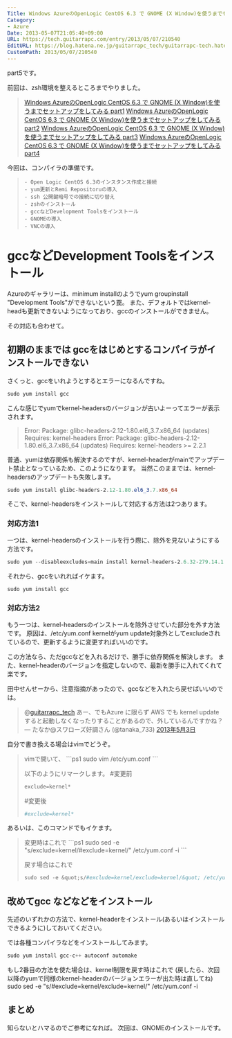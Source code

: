 ```yaml
---
Title: Windows AzureのOpenLogic CentOS 6.3 で GNOME (X Window)を使うまでセットアップをしてみる part5
Category:
- Azure
Date: 2013-05-07T21:05:40+09:00
URL: https://tech.guitarrapc.com/entry/2013/05/07/210540
EditURL: https://blog.hatena.ne.jp/guitarrapc_tech/guitarrapc-tech.hatenablog.com/atom/entry/11696248318757675680
CustomPath: 2013/05/07/210540
---
```


part5です。

前回は、zsh環境を整えるところまでやりました。
<blockquote><a href="http://guitarrapc.wordpress.com/2013/05/06/windows-azure%e3%81%aeopenlogic-centos-6-3-%e3%81%a7-gnome-x-window%e3%82%92%e4%bd%bf%e3%81%86%e3%81%be%e3%81%a7%e3%82%bb%e3%83%83%e3%83%88%e3%82%a2%e3%83%83%e3%83%97%e3%82%92%e3%81%97%e3%81%a6/" target="_blank">Windows AzureのOpenLogic CentOS 6.3 で GNOME (X Window)を使うまでセットアップをしてみる part1</a>
<a href="http://guitarrapc.wordpress.com/2013/05/06/windows-azure%e3%81%aeopenlogic-centos-6-3-%e3%81%a7-gnome-x-window%e3%82%92%e4%bd%bf%e3%81%86%e3%81%be%e3%81%a7%e3%82%bb%e3%83%83%e3%83%88%e3%82%a2%e3%83%83%e3%83%97%e3%82%92%e3%81%97%e3%81%a6-2/" target="_blank">Windows AzureのOpenLogic CentOS 6.3 で GNOME (X Window)を使うまでセットアップをしてみる part2</a>
<a href="http://guitarrapc.wordpress.com/2013/05/07/windows-azure%e3%81%aeopenlogic-centos-6-3-%e3%81%a7-gnome-x-window%e3%82%92%e4%bd%bf%e3%81%86%e3%81%be%e3%81%a7%e3%82%bb%e3%83%83%e3%83%88%e3%82%a2%e3%83%83%e3%83%97%e3%82%92%e3%81%97%e3%81%a6-3/" target="_blank">Windows AzureのOpenLogic CentOS 6.3 で GNOME (X Window)を使うまでセットアップをしてみる part3</a>
<a href="http://guitarrapc.wordpress.com/2013/05/08/windows-azure%e3%81%aeopenlogic-centos-6-3-%e3%81%a7-gnome-x-window%e3%82%92%e4%bd%bf%e3%81%86%e3%81%be%e3%81%a7%e3%82%bb%e3%83%83%e3%83%88%e3%82%a2%e3%83%83%e3%83%97%e3%82%92%e3%81%97%e3%81%a6-5/" target="_blank">Windows AzureのOpenLogic CentOS 6.3 で GNOME (X Window)を使うまでセットアップをしてみる part4</a>
</blockquote>

今回は、コンパイラの準備です。
<blockquote>

	- Open Logic CentOS 6.3のインスタンス作成と接続
	- yum更新とRemi Repositoruの導入
	- ssh 公開鍵暗号での接続に切り替え
	- zshのインストール
	- gccなどDevelopment Toolsをインストール
	- GNOMEの導入
	- VNCの導入

</blockquote>


# gccなどDevelopment Toolsをインストール
Azureのギャラリーは、minimum installのようでyum groupinstall "Development Tools"ができないという罠。
また、デフォルトではkernel-headも更新できないようになっており、gccのインストールができません。

その対応も合わせて。

## 初期のままでは gccをはじめとするコンパイラがインストールできない

さくっと、gccをいれようとするとエラーになるんですね。
```ps1
sudo yum install gcc
```


こんな感じでyumでkernel-headersのバージョンが古いよーってエラーが表示されます。
<blockquote>Error: Package: glibc-headers-2.12-1.80.el6_3.7.x86_64 (updates)
		   Requires: kernel-headers
Error: Package: glibc-headers-2.12-1.80.el6_3.7.x86_64 (updates)
		   Requires: kernel-headers &gt;= 2.2.1</blockquote>

普通、yumは依存関係も解決するのですが、kernel-headerがmainでアップデート禁止となっているため、このようになります。
当然このままでは、kernel-headersのアップデートも失敗します。
```ps1
sudo yum install glibc-headers-2.12-1.80.el6_3.7.x86_64
```


そこで、kernel-headersをインストールして対応する方法は2つあります。

### 対応方法1
一つは、kernel-headersのインストールを行う際に、除外を見ないようにする方法です。
```ps1
sudo yum --disableexcludes=main install kernel-headers-2.6.32-279.14.1.el6.openlogic.x86_64
```


それから、gccをいれればイケます。
```ps1
sudo yum install gcc
```


### 対応方法2
もう一つは、kernel-headersのインストールを除外させていた部分を外す方法です。
原因は、/etc/yum.conf kernelがyum update対象外としてexcludeされているので、更新するように変更すればいいのです。

この方法なら、ただgccなどを入れるだけで、勝手に依存関係を解決します。
また、kernel-headerのバージョンを指定しないので、最新を勝手に入れてくれて楽です。

田中せんせーから、注意指摘があったので、gccなどを入れたら戻せばいいのでは。
<blockquote class="twitter-tweet" lang="ja">@<a href="https://twitter.com/guitarrapc_tech">guitarrapc_tech</a> あー、でもAzure に限らず AWS でも kernel update すると起動しなくなったりすることがあるので、外しているんですかね？&mdash; たなか@スワローズ好調さん (@tanaka_733) <a href="https://twitter.com/tanaka_733/status/330397729111019520">2013年5月3日</a></blockquote>



自分で書き換える場合はvimでどうぞ。
<blockquote>
vimで開いて、
```ps1
sudo vim /etc/yum.conf
```


以下のようにリマークします。
#変更前
```ps1
exclude=kernel*
```


#変更後
```ps1
#exclude=kernel*
```
</blockquote>

あるいは、このコマンドでもイケます。
<blockquote>
変更時はこれで
```ps1
sudo sed -e &quot;s/exclude=kernel/#exclude=kernel/&quot; /etc/yum.conf -i
```


戻す場合はこれで
```ps1
sudo sed -e &quot;s/#exclude=kernel/exclude=kernel/&quot; /etc/yum.conf -i
```
</blockquote>

## 改めてgcc などなどをインストール
先述のいずれかの方法で、kernel-headerをインストール(あるいはインストールできるように)しておいてください。

では各種コンパイラなどをインストールしてみます。
```ps1
sudo yum install gcc-c++ autoconf automake
```


もし2番目の方法を使た場合は、kernel制限を戻す時はこれで (戻したら、次回以降のyumで同様のkernel-headerのバージョンエラーが出た時は直してね)
sudo sed -e "s/#exclude=kernel/exclude=kernel/" /etc/yum.conf -i

## まとめ
知らないとハマるのでご参考になれば。
次回は、GNOMEのインストールです。
